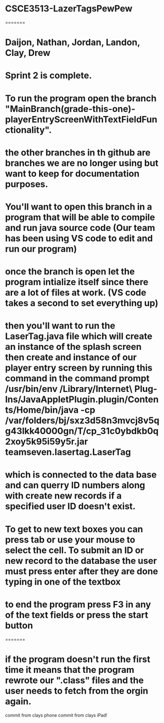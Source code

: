 # CSCE3513-LazerTagsPewPew
=======
# Daijon, Nathan, Jordan, Landon, Clay, Drew

# Sprint 2 is complete. 
# To run the program open the branch "MainBranch(grade-this-one)-playerEntryScreenWithTextFieldFunctionality".
# the other branches in th github are branches we are no longer using but want to keep for documentation purposes.
# You'll want to open this branch in a program that will be able to compile and run java source code (Our team has been using VS code to edit and run our program) 
# once the branch is open let the program intialize itself since there are a lot of files at work. (VS code takes a second to set everything up)
# then you'll want to run the LaserTag.java file which will create an instance of the splash screen then create and instance of our player entry screen by running this command in the command prompt /usr/bin/env /Library/Internet\ Plug-Ins/JavaAppletPlugin.plugin/Contents/Home/bin/java -cp /var/folders/bj/sxz3d58n3mvcj8v5qg43lkk40000gn/T/cp_31c0ybdkb0q2xoy5k95i59y5r.jar teamseven.lasertag.LaserTag

# which is connected to the data base and can querry ID numbers along with create new records if a specified user ID doesn't exist.
# To get to new text boxes you can press tab or use your mouse to select the cell. To submit an ID or new record to the database the user must press enter after they are done typing in one of the textbox

# to end the program press F3 in any of the text fields or press the start button
=======
# if the program doesn't run the first time it means that the program rewrote our ".class" files and the user needs to fetch from the orgin again.

commit from clays phone
commit from clays iPad!